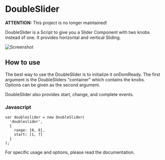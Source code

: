 DoubleSlider
=========

__ATTENTION:__ This project is no longer maintained!

DoubleSlider is a Script to give you a Slider Component with two knobs instead of one. It provides horizontal and vertical Sliding.

![Screenshot](http://moo.medienpark.net/DoubleSlider/screen.png)

How to use
----------

The best way to use the DoubleSlider is to initialize it onDomReady. The first argument is the DoubleSliders "container" which contains the knobs. Options can be given as the second argument.

DoubleSlider also provides start, change, and complete events.

### Javascript
    var doubleslider = new DoubleSlider(
      'doubleslider',
      {
        range: [0, 8],
        start: [1, 7]
      }
    );

For specific usage and options, please read the documentation.
